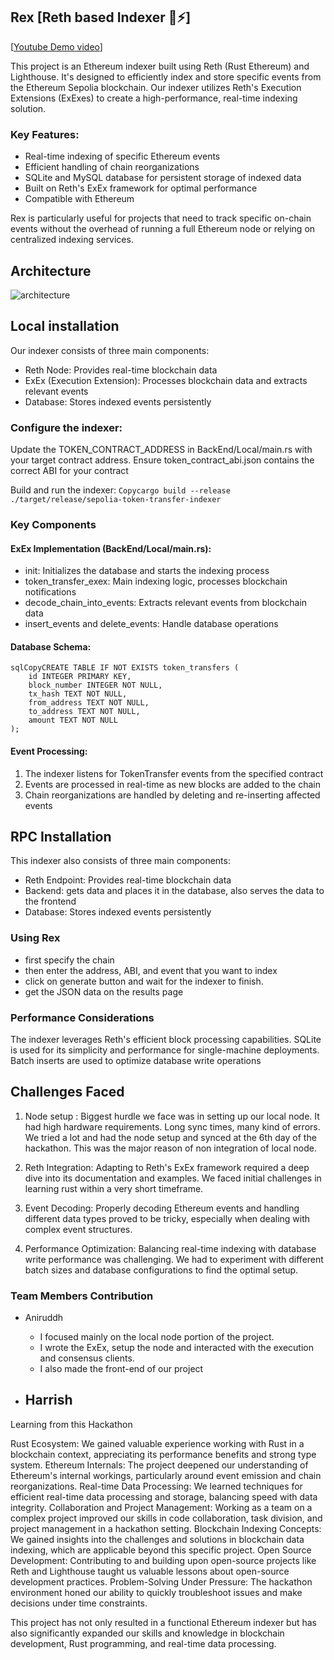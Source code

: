 ## Rex [Reth based Indexer 🦀⚡️]

[[Youtube Demo video](https://www.youtube.com/watch?v=C7p0q3PMeqc)]

This project is an Ethereum indexer built using Reth (Rust Ethereum) and Lighthouse. It's designed to efficiently index and store specific events from the Ethereum Sepolia blockchain. Our indexer utilizes Reth's Execution Extensions (ExExes) to create a high-performance, real-time indexing solution.

### Key Features:

- Real-time indexing of specific Ethereum events
- Efficient handling of chain reorganizations
- SQLite and MySQL database for persistent storage of indexed data
- Built on Reth's ExEx framework for optimal performance
- Compatible with Ethereum

Rex is particularly useful for projects that need to track specific on-chain events without the overhead of running a full Ethereum node or relying on centralized indexing services.

## Architecture

![architecture](https://github.com/0xcirxle/Rex/assets/156283441/4e877215-d5d9-4ecb-ab3c-bcb0a8f6e597)

## Local installation

Our indexer consists of three main components:

- Reth Node: Provides real-time blockchain data
- ExEx (Execution Extension): Processes blockchain data and extracts relevant events
- Database: Stores indexed events persistently

### Configure the indexer:

Update the TOKEN_CONTRACT_ADDRESS in BackEnd/Local/main.rs with your target contract address.
Ensure token_contract_abi.json contains the correct ABI for your contract


Build and run the indexer: `Copycargo build --release ./target/release/sepolia-token-transfer-indexer`


### Key Components

#### ExEx Implementation (BackEnd/Local/main.rs):

- init: Initializes the database and starts the indexing process
- token_transfer_exex: Main indexing logic, processes blockchain notifications
- decode_chain_into_events: Extracts relevant events from blockchain data
- insert_events and delete_events: Handle database operations


#### Database Schema:
```
sqlCopyCREATE TABLE IF NOT EXISTS token_transfers (
    id INTEGER PRIMARY KEY,
    block_number INTEGER NOT NULL,
    tx_hash TEXT NOT NULL,
    from_address TEXT NOT NULL,
    to_address TEXT NOT NULL,
    amount TEXT NOT NULL
);
```
#### Event Processing:

1. The indexer listens for TokenTransfer events from the specified contract
2. Events are processed in real-time as new blocks are added to the chain
3. Chain reorganizations are handled by deleting and re-inserting affected events

## RPC Installation

This indexer also consists of three main components:

- Reth Endpoint: Provides real-time blockchain data
- Backend: gets data and places it in the database, also serves the data to the frontend
- Database: Stores indexed events persistently

### Using Rex

- first specify the chain
- then enter the address, ABI, and event that you want to index
- click on generate button and wait for the indexer to finish.
- get the JSON data on the results page


### Performance Considerations

The indexer leverages Reth's efficient block processing capabilities. SQLite is used for its simplicity and performance for single-machine deployments. Batch inserts are used to optimize database write operations

## Challenges Faced

1. Node setup : Biggest hurdle we face was in setting up our local node. It had high hardware requirements. Long sync times, many kind of errors. We tried a lot and had the node setup and synced at the 6th day of the hackathon. This was the major reason of non integration of local node.

2. Reth Integration: Adapting to Reth's ExEx framework required a deep dive into its documentation and examples. We faced initial challenges in learning rust within a very short timeframe.

3. Event Decoding: Properly decoding Ethereum events and handling different data types proved to be tricky, especially when dealing with complex event structures.

4. Performance Optimization: Balancing real-time indexing with database write performance was challenging. We had to experiment with different batch sizes and database configurations to find the optimal setup.

### Team Members Contribution
- Aniruddh
  - I focused mainly on the local node portion of the project.
  - I wrote the ExEx, setup the node and interacted with the execution and consensus clients.
  - I also made the front-end of our project
 
- Harrish
  - 
Learning from this Hackathon

Rust Ecosystem: We gained valuable experience working with Rust in a blockchain context, appreciating its performance benefits and strong type system.
Ethereum Internals: The project deepened our understanding of Ethereum's internal workings, particularly around event emission and chain reorganizations.
Real-time Data Processing: We learned techniques for efficient real-time data processing and storage, balancing speed with data integrity.
Collaboration and Project Management: Working as a team on a complex project improved our skills in code collaboration, task division, and project management in a hackathon setting.
Blockchain Indexing Concepts: We gained insights into the challenges and solutions in blockchain data indexing, which are applicable beyond this specific project.
Open Source Development: Contributing to and building upon open-source projects like Reth and Lighthouse taught us valuable lessons about open-source development practices.
Problem-Solving Under Pressure: The hackathon environment honed our ability to quickly troubleshoot issues and make decisions under time constraints.

This project has not only resulted in a functional Ethereum indexer but has also significantly expanded our skills and knowledge in blockchain development, Rust programming, and real-time data processing.
